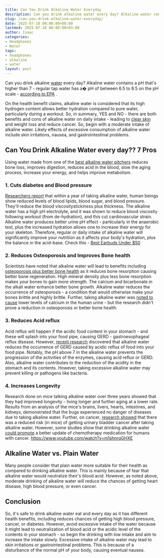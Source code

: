 ```yaml
---
title: Can You Drink Alkaline Water Everyday
description: Can you drink alkaline water every day? Alkaline water contains a pH that's higher than 7 - regular tap water has a pH of between 6.5 to 8.5 on the pH scale -...
slug: /can-you-drink-alkaline-water-everyday/
date: 2025-07-10 00:00:00+00:00
lastmod: 2025-07-10 00:00:00+03:00
author: Isaac
categories:
- Headphones
- Water
tags:
- headphones
- alkaline
- water
layout: post
---
```

Can you drink alkaline [water](https://pestpolicy.com/best-water-tables-for-1-year-old/) every day? Alkaline water contains a pH that's higher than 7 - regular tap water has a� pH of between 6.5 to 8.5 on the pH scale -
[according to EPA](https://www.epa.gov/sdwa/drinking-water-regulations-and-contaminants)
.

On the health benefit claims, alkaline water is considered that its high hydrogen content allows better hydration compared to pure water, particularly during a workout.
So, in summary, YES and NO - there are both benefits and cons of alkaline water on daily intake - leading to
[clear skin](https://twitter.com/_AyeVee/status/1085823220157054976)
and weight loss and reduce cancer.
So, begin with a moderate intake of alkaline water. Likely effects of excessive consumption of alkaline water include
skin irritations, nausea, and gastrointestinal problems.
## Can You Drink Alkaline Water every day?? 7 Pros
Using water made from one of the
[best alkaline water pitchers](https://upurifywater.com/best-alkaline-water-pitcher/)
reduces bone loss, improves digestion, reduces acid in the blood, slow the aging process, increase your energy, and helps improve metabolism.
### 1. Cuts diabetes and Blood pressure
[Researchers report](http://en.cnki.com.cn/Article_en/CJFDTOTAL-SHYI200112005.htm)
that within a year of taking alkaline water, human beings show reduced levels of blood lipids, blood sugar, and blood pressure. They'll reduce the blood viscositystickiness plus thickness.
The alkaline water has a high pH electrolyte, and it was shown to reduce blood viscosity following workout (from de-hydration), and this cut cardiovascular strain.
Alkaline water produces better urine pH effect - particularly in the anaerobic test, plus the increased hydration allows one to increase their energy for your skeleton.
Therefore, regular or daily intake of alkaline water will significantly improve your nutrition as it affects your body's hydration, plus the balance in the acid-base.
Check this -
[Best Earbuds Under $50](https://pestpolicy.com/best-earbuds-under-50/)
### 2. Reduces Osteoporosis and Improves Bone health
Scientists have noted that alkaline water will lead to benefits including
[osteoporosis plus better bone health](http://www.thebonejournal.com/article/S8756-3282(08)00781-3/abstract)
as it reduces bone resorption causing better bone regeneration.
High mineral density plus less bone resorption makes your bones to gain more strength. The calcium and bicarbonate in the alkali water enhance better bone growth.
Alkaline water reduces the occurrence of osteoporosis - a condition that would otherwise make your bones brittle and highly brittle.
Further, taking alkaline water was
[noted to cause](https://www.ncbi.nlm.nih.gov/pmc/articles/PMC3195546/)
lower levels of calcium in the human urine - but the research didn't prove a reduction in osteoporosis or better bone health.
### 3. Reduces Acid reflux
Acid reflux will happen if the acidic food content in your stomach - and these will splash into your food pipe, causing GERD - gastroesophageal reflux disease.
However,
[recent research](http://journals.sagepub.com/doi/abs/10.1177/000348941212100702)
discovered that alkaline water reduces the occurrence of GERD caused by acidic reflux of food into your food pipe.
Notably, the pH above 7 in the alkaline water prevents the progression of the activities of the enzymes, causing acid reflux or GERD.
Also, alkaline water contributes to the reduction of the acidity in the stomach and its contents. However, taking excessive alkaline water may prevent killing or pathogens like bacteria.
### 4. Increases Longevity
Research done on mice talking alkaline water over three years showed that they had improved longevity - living longer and further aging at a lower rate.
Results from an analysis of the mice's brains, livers, hearts, intestines, and kidneys, demonstrated that the bugs experienced no danger of diseases due to taking alkaline water.
Further, on cancer,
[research showed](http://bmjopen.bmj.com/content/6/6/e010438.full)
that there was a reduced risk (in mice) of getting urinary bladder cancer after taking alkaline water.
However, some studies show that drinking alkaline water
[could promote](https://www.ncbi.nlm.nih.gov/pmc/articles/PMC3195546/)
a better update of chemotherapy medication for humans with cancer.
https://www.youtube.com/watch?v=m1shnrqGHXE
## Alkaline Water vs. Plain Water
Many people consider that plain water more suitable for their health as compared to drinking alkaline water. This is mainly because of fear that alkaline water would neutralize their's blood acid.
However, as noted above, moderate drinking of alkaline water will reduce the chances of getting heart disease, high blood pressure, or even cancer.
## Conclusion
So, it's safe to drink alkaline water eat and every day as it has different health benefits, including reduces chances of getting high blood pressure, cancer, or diabetes.
However, avoid excessive intake of the water because it might lead to neutralization of blood acid or the acidic level of the contents in your stomach - so begin the drinking with low intake and aim to increase the intake slowly.
Excessive intake of alkaline water may lead to skin irritations or gastrointestinal problems. This is because of a disturbance of the normal pH of your body, causing eventual nausea.